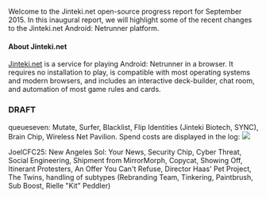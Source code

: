 Welcome to the Jinteki.net open-source progress report for September 2015. In this inaugural report, we will highlight some of the recent changes to the Jinteki.net Android: Netrunner platform.

#### About Jinteki.net

[Jinteki.net](http://www.jinteki.net) is a service for playing Android: Netrunner in a browser. It requires no installation to play, is compatible with most operating systems and modern browsers, and includes an interactive deck-builder, chat room, and automation of most game rules and cards.

### DRAFT

queueseven: Mutate, Surfer, Blacklist, Flip Identities (Jinteki Biotech, SYNC), Brain Chip, Wireless Net Pavilion. Spend costs are displayed in the log: 
![](https://cloud.githubusercontent.com/assets/3126597/9705929/505b01d8-54d5-11e5-9914-b47f62382143.png)

JoelCFC25: New Angeles Sol: Your News, Security Chip, Cyber Threat, Social Engineering, Shipment from MirrorMorph, Copycat, Showing Off, Itinerant Protesters, An Offer You Can't Refuse, Director Haas' Pet Project, The Twins, handling of subtypes (Rebranding Team, Tinkering, Paintbrush, Sub Boost, Rielle "Kit" Peddler)
